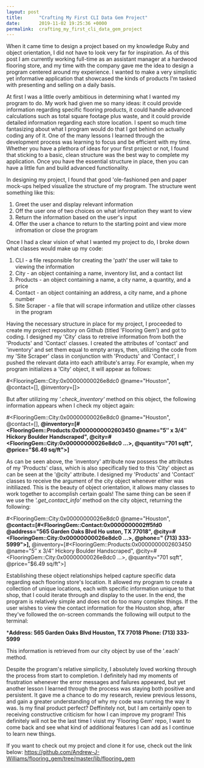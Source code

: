```yaml
---
layout: post
title:      "Crafting My First CLI Data Gem Project"
date:       2019-11-02 19:25:36 +0000
permalink:  crafting_my_first_cli_data_gem_project
---
```



When it came time to design a project based on my knowledge Ruby and object orientation, I did not have to look very far for inspiration. As of this post I am currently working full-time as an assistant manager at a hardwood flooring store, and my time with the company gave me the idea to design a program centered around my experience. I wanted to make a very simplistic yet informative application that showcased the kinds of products I'm tasked with presenting and selling on a daily basis.

At first I was a little overly ambitious in determining what I wanted my program to do. My work had given me so many ideas: it could provide information regarding specific flooring products, it could handle advanced calculations such as total square footage plus waste, and it could provide detailed information regarding each store location. I spent so much time fantasizing about what I program would do that I got behind on actually coding any of it. One of the many lessons I learned through the development process was learning to focus and be efficient with my time. Whether you have a plethora of ideas for your first project or not, I found that sticking to a basic, clean structure was the best way to complete my application. Once you have the essential structure in place, then you can have a little fun and build advanced functionality. 

In designing my project, I found that good 'ole-fashioned pen and paper mock-ups helped visualize the structure of my program. The structure went something like this: 

1. Greet the user and display relevant information
2. Off the user one of two choices on what information they want to view
3. Return the information based on the user's input
4. Offer the user a chance to return to the starting point and view more infromation or close the program

Once I had a clear vision of what I wanted my project to do, I broke down what classes would make up my code:

1. CLI - a file responsible for creating the 'path' the user will take to viewing the information
2. City - an object containing a name, inventory list, and a contact list
3. Products - an object containing a name,  a city name, a quantity, and a price
4. Contact - an object containing an address, a city name, and a phone number
5. Site Scraper - a file that will scrape information and utilize other classes in the program

Having the necessary structure in place for my project, I proceeded to create my project repository on Github (titled 'Flooring Gem') and got to coding. I designed my 'City' class to retreive information from both the 'Products' and 'Contact' classes. I created the attributes of 'contact' and 'inventory' and set them equal to empty arrays, then, utilizing the code from my 'Site Scraper' class in conjunction with 'Products' and 'Contact', I pushed the relevant data into each attribute's array. For example, when my program initializes a 'City' object, it will appear as follows:

#<FlooringGem::City:0x00000000026e8dc0 @name="Houston", @contact=[], @inventory=[]>

But after utilizing my *'.check_inventory'* method on this object, the following information appears when I check my object again:

#<FlooringGem::City:0x00000000026e8dc0 @name="Houston", @contact=[], **@inventory=[#<FlooringGem::Products:0x0000000002603450 @name="5″ x 3/4″ Hickory Boulder Handscraped", @city=#<FlooringGem::City:0x00000000026e8dc0 ...>, @quantity="701 sqft", @price="$6.49 sq/ft">]**

As can be seen above, the 'inventory' attribute now possess the attributes of my 'Products' class, which is also specifically tied to this 'City' object as can be seen at the '@city' attribute. I designed my 'Products' and 'Contact' classes to receive the argument of the city object whenever either was initiliazed. This is the beauty of object orientation, it allows many classes to work together to accomplish certain goals! The same thing can be seen if we use the *'.get_contact_info'* method on the city object, returning the following: 

#<FlooringGem::City:0x00000000026e8dc0 @name="Houston", **@contact=[#<FlooringGem::Contact:0x0000000002ff5fd0 @address="565 Garden Oaks Blvd Ho
uston, TX 77018", @city=#<FlooringGem::City:0x00000000026e8dc0 ...>, @phone=" (713) 333-5999">],** @inventory=[#<FlooringGem::Products:0x0000000002603450 @name="5″ x 3/4″ Hickory Boulder Handscraped", @city=#<FlooringGem::City:0x00000000026e8dc0 ...>, @quantity="701 sqft", @price="$6.49 sq/ft">]

Establishing these object relationships helped capture specific data regarding each flooring store's location. It allowed my program to create a collection of unique locations, each with specific information unique to that shop, that I could iterate through and display to the user. In the end, the program is relatively simple and does not do too many complex things. If the user wishes to view the contact information for the Houston shop, after they've followed the on-screen commands the following will output to the terminal:

***Address: 565 Garden Oaks Blvd Houston, TX 77018
Phone: (713) 333-5999**

This information is retrieved from our city object by use of the '.each' method. 

Despite the program's relative simplicity, I absolutely loved working through the process from start to completion. I definitely had my moments of frustration whenever the error messages and failures appeared, but yet another lesson I learned through the process was staying both positive and persistent. It gave me a chance to do my research, review previous lessons, and gain a greater understanding of why my code was running the way it was. Is my final product perfect? Deffinitely not, but I am certainly open to receiving constructive criticism for how I can improve my program! This definitely will not be the last time I visist my 'Flooring Gem' repo, I want to come back and see what kind of additional features I can add as I continue to learn new things.

If you want to check out my project and clone it for use, check out the link below:
https://github.com/Andrew-J-Williams/flooring_gem/tree/master/lib/flooring_gem


